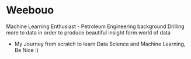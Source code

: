 # Weebouo
Machine Learning Enthusiast - Petroleum Engineering background
Drilling more to data in order to produce beautiful insight form world of data

- My Journey from scratch to learn Data Science and Machine Learning, Be Nice :) 
